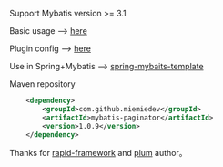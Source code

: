 Support Mybatis version >= 3.1

Basic usage -->  [here](https://github.com/miemiedev/mybatis-paginator/blob/master/src/test/java/com/github/miemiedev/mybatis/paginator/PaginatorTester.java)

Plugin config -->  [here](https://github.com/miemiedev/mybatis-paginator/blob/master/src/test/resources/mybatis-config.xml)

Use in Spring+Mybatis -->  [spring-mybaits-template](https://github.com/miemiedev/spring-mybaits-template)

Maven repository
```xml
    <dependency>
        <groupId>com.github.miemiedev</groupId>
        <artifactId>mybatis-paginator</artifactId>
        <version>1.0.9</version>
    </dependency>
```

Thanks for [rapid-framework](https://code.google.com/p/rapid-framework) and [plum](https://github.com/yfyang/plum) author。
